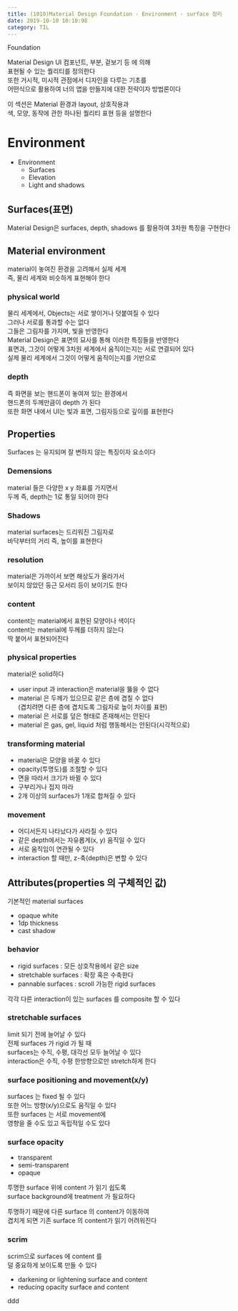 ```yaml
---
title: (1010)Material Design Foundation - Environment - surface 정리
date: 2019-10-10 10:10:98
category: TIL
---
```


Foundation

Material Design UI 컴포넌트, 부분, 겉보기 등 에 의해  
표현될 수 있는 퀄리티를 정의한다  
또한 거시적, 미시적 관점에서 디자인을 다루는 기초를  
어떤식으로 활용하여 너의 앱을 만들지에 대한 전략이자 방법론이다

이 섹션은 Material 환경과 layout, 상호작용과  
색, 모양, 동작에 관한 하나된 퀄리티 표현 등을 설명한다

# Environment

- Environment
  - Surfaces
  - Elevation
  - Light and shadows

## Surfaces(표면)

Material Design은 surfaces, depth, shadows 를 활용하여 3차원 특징을 구현한다

## Material environment

material이 놓여진 환경을 고려해서 실제 세계  
즉, 물리 세계와 비슷하게 표현해야 한다

### physical world

물리 세계에서, Objects는 서로 쌓이거나 덧붙여질 수 있다  
그러나 서로를 통과할 수는 없다  
그들은 그림자를 가지며, 빛을 반영한다  
Material Design은 표면의 묘사를 통해 이러한 특징들을 반영한다  
표면과, 그것이 어떻게 3차원 세계에서 움직이는지는 서로 연결되어 있다  
실제 물리 세계에서 그것이 어떻게 움직이는지를 기반으로

### depth

즉 화면을 보는 핸드폰이 놓여져 있는 환경에서  
핸드폰의 두께만큼이 depth 가 된다  
또한 화면 내에서 UI는 빛과 표면, 그림자등으로 깊이를 표현한다

## Properties

Surfaces 는 유지되며 잘 변하지 않는 특징이자 요소이다

### Demensions

material 들은 다양한 x y 좌표를 가지면서  
두께 즉, depth는 1로 통일 되어야 한다

### Shadows

material surfaces는 드리워진 그림자로  
바닥부터의 거리 즉, 높이를 표현한다

### resolution

material은 가까이서 보면 해상도가 올라가서  
보이지 않았던 둥근 모서리 등이 보이기도 한다

### content

content는 material에서 표현된 모양이나 색이다  
content는 material에 두께를 더하지 않는다  
딱 붙어서 표현되어진다

### physical properties

material은 solid하다

- user input 과 interaction은 material을 뚫을 수 없다
- material 은 두께가 있으므로 같은 층에 겹칠 수 없다  
  (겹치려면 다른 층에 겹치도록 그림자로 높이 차이를 표현)
- material 은 서로를 덮은 형태로 존재해서는 안된다
- material 은 gas, gel, liquid 처럼 행동해서는 안된다(시각적으로)

### transforming material

- material은 모양을 바꿀 수 있다
- opacity(투명도)를 조절할 수 있다
- 면을 따라서 크기가 바뀔 수 있다
- 구부리거나 접지 마라
- 2개 이상의 surfaces가 1개로 합쳐질 수 있다

### movement

- 어디서든지 나타났다가 사라질 수 있다
- 같은 depth에서는 자유롭게(x, y) 움직일 수 있다
- 서로 움직임이 연관될 수 있다
- interaction 할 때만, z-축(depth)은 변할 수 있다

## Attributes(properties 의 구체적인 값)

기본적인 material surfaces

- opaque white
- 1dp thickness
- cast shadow

### behavior

- rigid surfaces : 모든 상호작용에서 같은 size
- stretchable surfaces : 확장 혹은 수축한다
- pannable surfaces : scroll 가능한 rigid surfaces

각각 다른 interaction이 있는 surfaces 를 composite 할 수 있다

### stretchable surfaces

limit 되기 전에 늘어날 수 있다  
전체 surfaces 가 rigid 가 될 때  
surfaces는 수직, 수평, 대각선 모두 늘어날 수 있다  
interaction은 수직, 수평 한방향으로만 stretch하게 한다

### surface positioning and movement(x/y)

surfaces 는 fixed 될 수 있다  
또한 어느 방향(x/y)으로도 움직일 수 있다  
또한 surfaces 는 서로 movement에  
영향을 줄 수도 있고 독립적일 수도 있다

### surface opacity

- transparent
- semi-transparent
- opaque

투명한 surface 위에 content 가 읽기 쉽도록  
surface background에 treatment 가 필요하다

투명하기 때문에 다른 surface 의 content가 이동하여  
겹치게 되면 기존 surface 의 content가 읽기 어려워진다

### scrim

scrim으로 surfaces 에 content 를  
덜 중요하게 보이도록 만들 수 있다

- darkening or lightening surface and content
- reducing opacity surface and content

ddd
